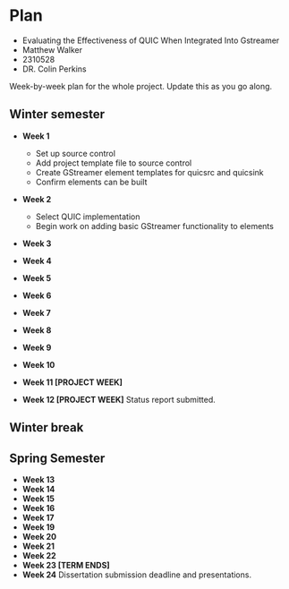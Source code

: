 # Plan

* Evaluating the Effectiveness of QUIC When Integrated Into Gstreamer
* Matthew Walker
* 2310528
* DR. Colin Perkins

Week-by-week plan for the whole project. Update this as you go along.

## Winter semester

* **Week 1**
  - Set up source control
  - Add project template file to source control
  - Create GStreamer element templates for quicsrc and quicsink
  - Confirm elements can be built

* **Week 2**
  - Select QUIC implementation
  - Begin work on adding basic GStreamer functionality to elements


* **Week 3**
* **Week 4**
* **Week 5**
* **Week 6**
* **Week 7**
* **Week 8**
* **Week 9**
* **Week 10**
* **Week 11 [PROJECT WEEK]**
* **Week 12 [PROJECT WEEK]** Status report submitted.

## Winter break

## Spring Semester

* **Week 13**
* **Week 14**
* **Week 15**
* **Week 16**
* **Week 17**
* **Week 19**
* **Week 20**
* **Week 21**
* **Week 22**
* **Week 23 [TERM ENDS]**
* **Week 24** Dissertation submission deadline and presentations.

